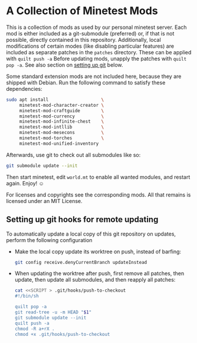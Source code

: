 A Collection of Minetest Mods
=============================

This is a collection of mods as used by our personal minetest server.  Each mod
is either included as a git-submodule (preferred) or, if that is not possible,
directly contained in this repository.  Additionally, local modifications of
certain modes (like disabling particular features) are included as separate
patches in the `patches` directory.  These can be applied with `quilt push -a`
Before updating mods, unapply the patches with `quilt pop -a`.  See also section
on [setting up git](#git-setup) below.

Some standard extension mods are not included here, because they are shipped
with Debian.  Run the following command to satisfy these dependencies:

```sh
sudo apt install                    \
     minetest-mod-character-creator \
     minetest-mod-craftguide        \
     minetest-mod-currency          \
     minetest-mod-infinite-chest    \
     minetest-mod-intllib           \
     minetest-mod-mesecons          \
     minetest-mod-torches           \
     minetest-mod-unified-inventory
```

Afterwards, use git to check out all submodules like so:

```sh
git submodule update --init
```

Then start minetest, edit `world.mt` to enable all wanted modules, and restart
again.  Enjoy! ☺

For licenses and copyrights see the corresponding mods.  All that remains is
licensed under an MIT License.

<a name="git-setup">Setting up git hooks for remote updating</a>
-----------------------------------------------------------------

To automatically update a local copy of this git repository on updates, perform
the following configuration

- Make the local copy update its worktree on push, instead of barfing:

  ~~~sh
  git config receive.denyCurrentBranch updateInstead
  ~~~

- When updating the worktree after push, first remove all patches, then update,
  then update all submodules, and then reapply all patches:

  ~~~sh
  cat <<SCRIPT > .git/hooks/push-to-checkout
  #!/bin/sh

  quilt pop -a
  git read-tree -u -m HEAD "$1"
  git submodule update --init
  quilt push -a
  chmod -R a+rX .
  chmod +x .git/hooks/push-to-checkout
  ~~~
